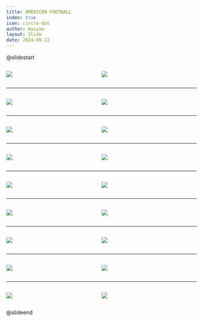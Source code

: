 ```yaml
---
title: AMERICAN FOOTBALL
index: true
icon: circle-dot
author: Haiyue
layout: Slide
date: 2024-09-22
---
```

 
@slidestart

<div style="display:flex">
<div style="flex:1">

![](https://raw.githubusercontent.com/yclord/reading/refs/heads/master/english/Level-X/AMERICAN%20FOOTBALL/001.webp)
</div>
<div style="flex:1">

![](https://raw.githubusercontent.com/yclord/reading/refs/heads/master/english/Level-X/AMERICAN%20FOOTBALL/002.webp)
</div>
</div>

---

<div style="display:flex">
<div style="flex:1">

![](https://raw.githubusercontent.com/yclord/reading/refs/heads/master/english/Level-X/AMERICAN%20FOOTBALL/003.webp)
</div>
<div style="flex:1">

![](https://raw.githubusercontent.com/yclord/reading/refs/heads/master/english/Level-X/AMERICAN%20FOOTBALL/004.webp)
</div>
</div>

---

<div style="display:flex">
<div style="flex:1">

![](https://raw.githubusercontent.com/yclord/reading/refs/heads/master/english/Level-X/AMERICAN%20FOOTBALL/005.webp)
</div>
<div style="flex:1">

![](https://raw.githubusercontent.com/yclord/reading/refs/heads/master/english/Level-X/AMERICAN%20FOOTBALL/006.webp)
</div>
</div>

---

<div style="display:flex">
<div style="flex:1">

![](https://raw.githubusercontent.com/yclord/reading/refs/heads/master/english/Level-X/AMERICAN%20FOOTBALL/007.webp)
</div>
<div style="flex:1">

![](https://raw.githubusercontent.com/yclord/reading/refs/heads/master/english/Level-X/AMERICAN%20FOOTBALL/008.webp)
</div>
</div>

---

<div style="display:flex">
<div style="flex:1">

![](https://raw.githubusercontent.com/yclord/reading/refs/heads/master/english/Level-X/AMERICAN%20FOOTBALL/009.webp)
</div>
<div style="flex:1">

![](https://raw.githubusercontent.com/yclord/reading/refs/heads/master/english/Level-X/AMERICAN%20FOOTBALL/010.webp)
</div>
</div>

---

<div style="display:flex">
<div style="flex:1">

![](https://raw.githubusercontent.com/yclord/reading/refs/heads/master/english/Level-X/AMERICAN%20FOOTBALL/011.webp)
</div>
<div style="flex:1">

![](https://raw.githubusercontent.com/yclord/reading/refs/heads/master/english/Level-X/AMERICAN%20FOOTBALL/012.webp)
</div>
</div>

---

<div style="display:flex">
<div style="flex:1">

![](https://raw.githubusercontent.com/yclord/reading/refs/heads/master/english/Level-X/AMERICAN%20FOOTBALL/013.webp)
</div>
<div style="flex:1">

![](https://raw.githubusercontent.com/yclord/reading/refs/heads/master/english/Level-X/AMERICAN%20FOOTBALL/014.webp)
</div>
</div>

---

<div style="display:flex">
<div style="flex:1">

![](https://raw.githubusercontent.com/yclord/reading/refs/heads/master/english/Level-X/AMERICAN%20FOOTBALL/015.webp)
</div>
<div style="flex:1">

![](https://raw.githubusercontent.com/yclord/reading/refs/heads/master/english/Level-X/AMERICAN%20FOOTBALL/016.webp)
</div>
</div>

---

<div style="display:flex">
<div style="flex:1">

![](https://raw.githubusercontent.com/yclord/reading/refs/heads/master/english/Level-X/AMERICAN%20FOOTBALL/017.webp)
</div>
<div style="flex:1">

![](https://raw.githubusercontent.com/yclord/reading/refs/heads/master/english/Level-X/AMERICAN%20FOOTBALL/018.webp)
</div>
</div>

@slideend